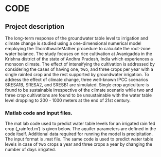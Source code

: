 # CODE
## Project description
The long-term response of the groundwater table level to irrigation and climate change is studied using a one-dimensional numerical model employing the ThornthwaiteMather procedure to calculate the root-zone water balance. The study focuses on rice cultivation at Avanigadda in the Krishna district of the state of Andhra Pradesh, India which experiences a monsoon climate. The effect of intensifying the cultivation is addressed by considering the cases of having one, two, and three crops per year with a single rainfed crop and the rest supported by groundwater irrigation. To address the effect of climate change, three well-known IPCC scenarios SRESA1B, SRESA2, and SRESB1 are simulated. Single crop agriculture is found to be sustainable irrespective of the climate scenario while two and three crop cultivations are found to be unsustainable with the water table level dropping to 200 - 1000 meters at the end of 21st century.

### Matlab code and input files.
The mat lab code used to predict water table levels for an irrigated rain fed crop
(‗rainfed.m‘) is given below. The aquifer parameters are defined in the code itself.
Additional data required for running the model is precipitation. The input format is .mat file. The same code is used to predict water table levels in case of two crops a year and three crops a year by changing the number of days irrigated. 
